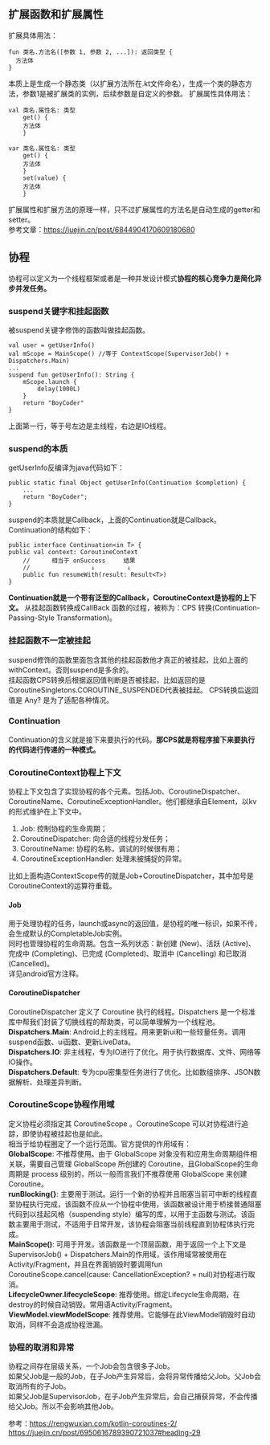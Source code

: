 ## 扩展函数和扩展属性
扩展具体用法：

	fun 类名.方法名([参数 1, 参数 2, ...]): 返回类型 {
	  方法体
	}

本质上是生成一个静态类（以扩展方法所在.kt文件命名），生成一个类的静态方法，参数1是被扩展类的实例，后续参数是自定义的参数。
扩展属性具体用法：

	val 类名.属性名: 类型
	    get() {
		方法体
	    }
	
	var 类名.属性名: 类型
	    get() {
		方法体
	    }
	    set(value) {
		方法体
	    }

扩展属性和扩展方法的原理一样，只不过扩展属性的方法名是自动生成的getter和setter。  
参考文章：https://juejin.cn/post/6844904170609180680


## 协程
协程可以定义为一个线程框架或者是一种并发设计模式**协程的核心竞争力是简化异步并发任务。**
### suspend关键字和挂起函数
被suspend关键字修饰的函数叫做挂起函数。

    val user = getUserInfo()
    val mScope = MainScope() //等于 ContextScope(SupervisorJob() + Dispatchers.Main)
    ...
    suspend fun getUserInfo(): String {
        mScope.launch {
            delay(1000L)
        }
        return "BoyCoder"
    }

上面第一行，等于号左边是主线程，右边是IO线程。

### suspend的本质
getUserInfo反编译为java代码如下：

    public static final Object getUserInfo(Continuation $completion) {
        ...
        return "BoyCoder";
    }

suspend的本质就是Callback，上面的Continuation就是Callback。Continuation的结构如下：

    public interface Continuation<in T> {
    public val context: CoroutineContext
        //      相当于 onSuccess     结果   
        //                 ↓         ↓
        public fun resumeWith(result: Result<T>)
    }

**Continuation就是一个带有泛型的Callback，CoroutineContext是协程的上下文。** 从挂起函数转换成CallBack 函数的过程，被称为：CPS 转换(Continuation-Passing-Style Transformation)。 

### 挂起函数不一定被挂起
suspend修饰的函数里面包含其他的挂起函数他才真正的被挂起，比如上面的withContext。否则suspend是多余的。  
挂起函数CPS转换后根据返回值判断是否被挂起，比如返回的是CoroutineSingletons.COROUTINE_SUSPENDED代表被挂起。
CPS转换后返回值是 Any? 是为了适配各种情况。

### Continuation
Continuation的含义就是接下来要执行的代码。**那CPS就是将程序接下来要执行的代码进行传递的一种模式。**


### CoroutineContext协程上下文
协程上下文包含了实现协程的各个元素。包括Job、CoroutineDispatcher、CoroutineName、CoroutineExceptionHandler。他们都继承自Element，以kv的形式维护在上下文中。  
1. Job: 控制协程的生命周期；
2. CoroutineDispatcher: 向合适的线程分发任务；
3. CoroutineName: 协程的名称，调试的时候很有用；
4. CoroutineExceptionHandler: 处理未被捕捉的异常。

比如上面构造ContextScope传的就是Job+CoroutineDispatcher，其中加号是CoroutineContext的运算符重载。  

#### Job
用于处理协程的任务，launch或async的返回值，是协程的唯一标识，如果不传，会生成默认的CompletableJob实例。  
同时也管理协程的生命周期。包含一系列状态：新创建 (New)、活跃 (Active)、完成中 (Completing)、已完成 (Completed)、取消中 (Cancelling) 和已取消 (Cancelled)。  
详见android官方注释。

#### CoroutineDispatcher
CoroutineDispatcher 定义了 Coroutine 执行的线程。Dispatchers 是一个标准库中帮我们封装了切换线程的帮助类，可以简单理解为一个线程池。  
**Dispatchers.Main**: Android上的主线程。用来更新ui和一些轻量任务。调用suspend函数、ui函数、更新LiveData。  
**Dispatchers.IO**: 非主线程，专为IO进行了优化。用于执行数据库、文件、网络等IO操作。  
**Dispatchers.Default**: 专为cpu密集型任务进行了优化。比如数组排序、JSON数据解析、处理差异判断。  

### CoroutineScope协程作用域
定义协程必须指定其 CoroutineScope 。CoroutineScope 可以对协程进行追踪，即使协程被挂起也是如此。  
相当于给协程圈定了一个运行范围。官方提供的作用域有：  
**GlobalScope**: 不推荐使用。由于 GlobalScope 对象没有和应用生命周期组件相关联，需要自己管理 GlobalScope 所创建的 Coroutine，且GlobalScope的生命周期是 process 级别的，所以一般而言我们不推荐使用 GlobalScope 来创建 Coroutine。  
**runBlocking{}**: 主要用于测试。运行一个新的协程并且阻塞当前可中断的线程直至协程执行完成，该函数不应从一个协程中使用，该函数被设计用于桥接普通阻塞代码到以挂起风格（suspending style）编写的库，以用于主函数与测试。该函数主要用于测试，不适用于日常开发，该协程会阻塞当前线程直到协程体执行完成。  
**MainScope()**: 可用于开发。该函数是一个顶层函数，用于返回一个上下文是SupervisorJob() + Dispatchers.Main的作用域，该作用域常被使用在Activity/Fragment，并且在界面销毁时要调用fun CoroutineScope.cancel(cause: CancellationException? = null)对协程进行取消。  
**LifecycleOwner.lifecycleScope**: 推荐使用。绑定Lifecycle生命周期，在destroy的时候自动销毁。常用语Activity/Fragment。  
**ViewModel.viewModelScope**: 推荐使用。它能够在此ViewModel销毁时自动取消，同样不会造成协程泄漏。  

### 协程的取消和异常
协程之间存在层级关系，一个Job会包含很多子Job。  
如果父Job是一般的Job，在子Job产生异常后，会将异常传播给父Job。父Job会取消所有的子Job。  
如果父Job是SupervisorJob，在子Job产生异常后，会自己捕获异常，不会传播给父Job。所以不会影响其他Job。  

参考：https://rengwuxian.com/kotlin-coroutines-2/  
https://juejin.cn/post/6950616789390721037#heading-29

